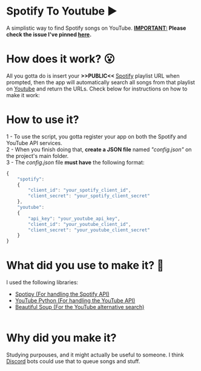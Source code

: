 # Spotify To Youtube ▶
A simplistic way to find Spotify songs on YouTube.
<b><u>IMPORTANT:</u> Please check the issue I've pinned <a href="https://github.com/saulojoab/Spotify-To-Youtube/issues">here</a>.</b>

# How does it work? 😮
All you gotta do is insert your <b> >>PUBLIC<< </b> <a href="http://www.spotify.com">Spotify</a> playlist URL when prompted, then the app will automatically search all songs from that playlist on <a href="http://youtube.com">Youtube</a> and return the URLs. Check below for instructions on how to make it work:

# How to use it?
1 - To use the script, you gotta register your app on both the Spotify and YouTube API services.<br>
2 - When you finish doing that, <b>create a JSON file</b> named <i>"config.json"</i> on the project's main folder.<br>
3 - The <i>config.json</i> file <b>must have</b> the following format:
```js
{
    "spotify":
    {
        "client_id": "your_spotify_client_id",
        "client_secret": "your_spotify_client_secret"
    },
    "youtube":
    {
        "api_key": "your_youtube_api_key",
        "client_id": "your_youtube_client_id",
        "client_secret": "your_youtube_client_secret"
    }
}
```

# What did you use to make it? :thinking:
I used the following libraries:<br>
  - <a href="https://github.com/plamere/spotipy">Spotipy (For handling the Spotify API)</a>
  - <a href="https://github.com/rohitkhatri/youtube-python">YouTube Python (For handling the YouTube API)</a>
  - <a href="https://www.crummy.com/software/BeautifulSoup/bs4/doc/">Beautiful Soup (For the YouTube alternative search)</a><br><br>

# Why did you make it?
Studying purpouses, and it might actually be useful to someone. I think <a href="http://discord.app">Discord</a> bots could use that to queue songs and stuff. 
